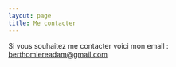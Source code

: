 ```yaml
---
layout: page
title: Me contacter
---
```


Si vous souhaitez me contacter voici mon email : berthomiereadam@gmail.com
